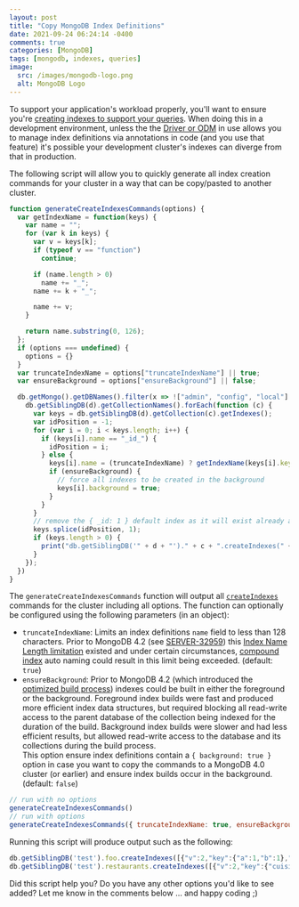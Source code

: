```yaml
---
layout: post
title: "Copy MongoDB Index Definitions"
date: 2021-09-24 06:24:14 -0400
comments: true
categories: [MongoDB]
tags: [mongodb, indexes, queries]
image:
  src: /images/mongodb-logo.png
  alt: MongoDB Logo
---
```


To support your application's workload properly, you'll want to ensure you're [creating indexes to support your queries](https://docs.mongodb.com/manual/tutorial/create-indexes-to-support-queries/). When doing this in a development environment, unless the the [Driver or ODM](https://docs.mongodb.com/drivers/) in use allows you to manage index definitions via annotations in code (and you use that feature) it's possible your development cluster's indexes can diverge from that in production.

The following script will allow you to quickly generate all index creation commands for your cluster in a way that can be copy/pasted to another cluster.

```js
function generateCreateIndexesCommands(options) {
  var getIndexName = function(keys) {
    var name = "";
    for (var k in keys) {
      var v = keys[k];
      if (typeof v == "function")
        continue;

      if (name.length > 0)
        name += "_";
      name += k + "_";

      name += v;
    }

    return name.substring(0, 126);
  };
  if (options === undefined) {
    options = {}
  }
  var truncateIndexName = options["truncateIndexName"] || true;
  var ensureBackground = options["ensureBackground"] || false;

  db.getMongo().getDBNames().filter(x => !["admin", "config", "local"].includes(x)).forEach(function (d) {
    db.getSiblingDB(d).getCollectionNames().forEach(function (c) {
      var keys = db.getSiblingDB(d).getCollection(c).getIndexes();
      var idPosition = -1;
      for (var i = 0; i < keys.length; i++) {
        if (keys[i].name == "_id_") {
          idPosition = i;
        } else {
          keys[i].name = (truncateIndexName) ? getIndexName(keys[i].key) : keys[i].key
          if (ensureBackground) {
            // force all indexes to be created in the background
            keys[i].background = true;
          }
        }
      }
      // remove the { _id: 1 } default index as it will exist already anyway
      keys.splice(idPosition, 1);
      if (keys.length > 0) {
        print("db.getSiblingDB('" + d + "')." + c + ".createIndexes(" + JSON.stringify(keys) + ")");
      }
    });
  })
}
```

The `generateCreateIndexesCommands` function will output all [`createIndexes`](https://docs.mongodb.com/manual/reference/command/createIndexes/) commands for the cluster including all options. The function can optionally be configured using the following parameters (in an object):

* `truncateIndexName`: Limits an index definitions `name` field to less than 128 characters. Prior to MongoDB 4.2 (see [SERVER-32959](https://jira.mongodb.org/browse/SERVER-32959)) this [Index Name Length limitation](https://docs.mongodb.com/v4.2/reference/limits/#Index-Name-Length) existed and under certain circumstances, [compound index](https://docs.mongodb.com/manual/core/index-compound/) auto naming could result in this limit being exceeded. (default: `true`)
* `ensureBackground`: Prior to MongoDB 4.2 (which introduced the [optimized build process](https://docs.mongodb.com/v4.2/core/index-creation/#index-build-process)) indexes could be built in either the foreground or the background. Foreground index builds were fast and produced more efficient index data structures, but required blocking all read-write access to the parent database of the collection being indexed for the duration of the build. Background index builds were slower and had less efficient results, but allowed read-write access to the database and its collections during the build process.<br>This option ensure index definitions contain a `{ background: true }` option in case you want to copy the commands to a MongoDB 4.0 cluster (or earlier) and ensure index builds occur in the background. (default: `false`)

```js
// run with no options
generateCreateIndexesCommands()
// run with options
generateCreateIndexesCommands({ truncateIndexName: true, ensureBackground: true });
```

Running this script will produce output such as the following:

```js
db.getSiblingDB('test').foo.createIndexes([{"v":2,"key":{"a":1,"b":1},"name":"a_1_b_1","background":true},{"v":2,"key":{"key":1},"name":"key_1","collation":{"locale":"en","caseLevel":false,"caseFirst":"off","strength":2,"numericOrdering":false,"alternate":"non-ignorable","maxVariable":"punct","normalization":false,"backwards":false,"version":"57.1"}}])
db.getSiblingDB('test').restaurants.createIndexes([{"v":2,"key":{"cuisine":1,"name":1},"name":"cuisine_1_name_1","partialFilterExpression":{"rating":{"$gt":5}}}])
```

Did this script help you? Do you have any other options you'd like to see added? Let me know in the comments below ... and happy coding ;)
